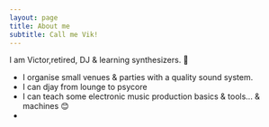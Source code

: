 ```yaml
---
layout: page
title: About me
subtitle: Call me Vik!
---
```


I am Victor,retired, DJ & learning synthesizers. 🦖
 
- I organise small venues & parties with a quality sound system.
- I can djay from lounge to psycore
- I can teach some electronic music production basics & tools... & machines 😊
- 


